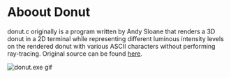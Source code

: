 # Aboout Donut
donut.c originally is a program written by Andy Sloane that renders a 3D donut in a 2D terminal while representing different luminous intensity levels on the rendered donut with various ASCII characters without performing ray-tracing.
Original source can be found [here](https://www.a1k0n.net/2011/07/20/donut-math.html).

![donut.exe gif](https://github.com/aafeke/Donut/doc/donut.gif)